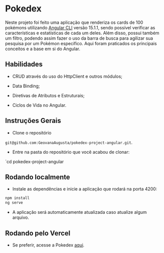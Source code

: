 # Pokedex 

Neste projeto foi feito uma aplicação que renderiza os cards de 100 pokémons utilizando [Angular CLI](https://github.com/angular/angular-cli) versão 15.1.1, sendo possível verificar as características e estatísticas de cada um deles. Além disso, possui também um filtro, podendo assim fazer o uso da barra de busca para agilizar sua pesquisa por um Pokémon específico. Aqui foram praticados os principais conceitos e a base em si do Angular.

## Habilidades

- CRUD através do uso do HttpClient e outros módulos;

- Data Binding;

- Diretivas de Atributos e Estruturais;

- Ciclos de Vida no Angular.

## Instruções Gerais

- Clone o repositório

 `git@github.com:GeovanaAugusta/pokedex-project-angular.git`.
 
 - Entre na pasta do repositório que você acabou de clonar:
    
 `cd pokedex-project-angular

## Rodando localmente

- Instale as dependências e inicie a aplicação que rodará na porta 4200:

``` bash
npm install
ng serve
```

- A aplicação será automaticamente atualizada caso atualize algum arquivo.

## Rodando pelo Vercel

- Se preferir, acesse a Pokedex <a href="https://pokedex-project-angular.vercel.app" target="_blank">aqui</a>.
